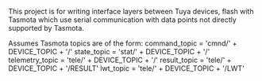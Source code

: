 This project is for writing interface layers between Tuya devices, flash with Tasmota which use serial communication with data points not directly supported by Tasmota.

Assumes Tasmota topics are of the form:
    command_topic = 'cmnd/' + DEVICE_TOPIC + '/'
    state_topic = 'stat/' + DEVICE_TOPIC + '/'
    telemetry_topic = 'tele/' + DEVICE_TOPIC + '/'
    result_topic = 'tele/' + DEVICE_TOPIC + '/RESULT'
    lwt_topic = 'tele/' + DEVICE_TOPIC + '/LWT'